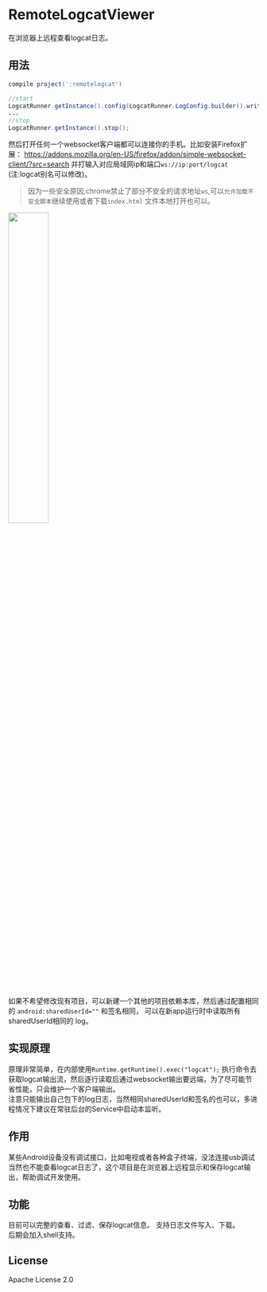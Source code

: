 # RemoteLogcatViewer
在浏览器上远程查看logcat日志。

## 用法
```gradle
compile project(':remotelogcat')
```

```java
//start
LogcatRunner.getInstance().config(LogcatRunner.LogConfig.builder().write2File(true)).start();
...
//stop
LogcatRunner.getInstance().stop();
```

然后打开任何一个websocket客户端都可以连接你的手机。比如安装Firefox扩展：
https://addons.mozilla.org/en-US/firefox/addon/simple-websocket-client/?src=search 并打输入对应局域网ip和端口`ws://ip:port/logcat` (注:logcat别名可以修改)。

> 因为一些安全原因,chrome禁止了部分不安全的请求地址`ws`,可以`允许加载不安全脚本`继续使用或者下载`index.html` 文件本地打开也可以。
<img src="images/web_ui_1.jpg" width="40%" height="40%" />

如果不希望修改现有项目，可以新建一个其他的项目依赖本库，然后通过配置相同的 `android:sharedUserId=""` 和签名相同，
可以在新app运行时中读取所有sharedUserId相同的 log。

## 实现原理
原理非常简单，在内部使用`Runtime.getRuntime().exec("logcat");` 执行命令去获取logcat输出流，然后逐行读取后通过websocket输出要远端，为了尽可能节省性能，只会维护一个客户端输出。   
注意只能输出自己包下的log日志，当然相同sharedUserId和签名的也可以，多进程情况下建议在常驻后台的Service中启动本监听。

## 作用
某些Android设备没有调试接口，比如电视或者各种盒子终端，没法连接usb调试当然也不能查看logcat日志了，这个项目是在浏览器上远程显示和保存logcat输出，帮助调试开发使用。

## 功能
目前可以完整的查看、过滤、保存logcat信息。
支持日志文件写入、下载。  
后期会加入shell支持。

## License
Apache License 2.0

